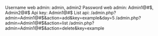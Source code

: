 Username web admin: admin, admin2
Password web admin: Admin1@#$, Admin2@#$
Api key: Admin1@#$
List api:
/admin.php?admin=Admin1@#$&action=add&key=example&day=5
/admin.php?admin=Admin1@#$&action=list
/admin.php?admin=Admin1@#$&action=delete&key=example
